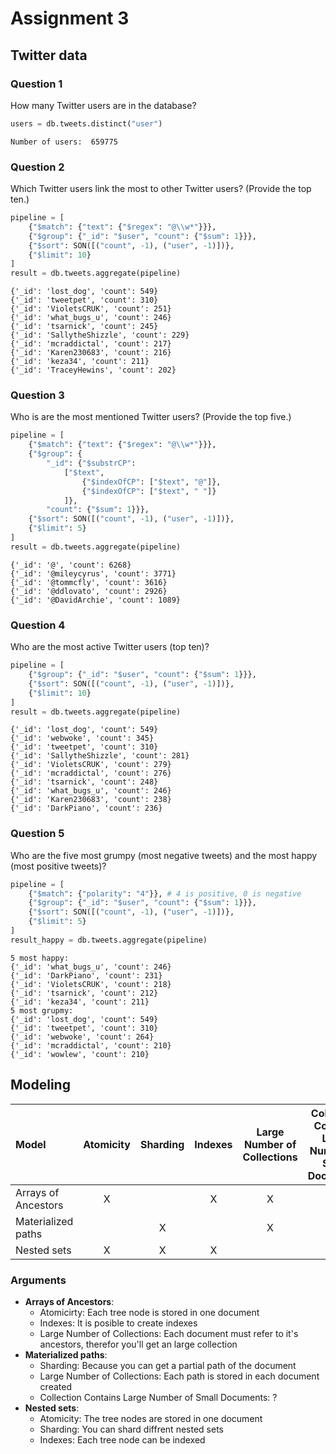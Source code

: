# Assignment 3

## Twitter data

### Question 1
How many Twitter users are in the database?

```python
users = db.tweets.distinct("user")
```

```
Number of users:  659775
```

### Question 2
Which Twitter users link the most to other Twitter users? (Provide the top ten.)

```python
pipeline = [
    {"$match": {"text": {"$regex": "@\\w*"}}},
    {"$group": {"_id": "$user", "count": {"$sum": 1}}},
    {"$sort": SON([("count", -1), ("user", -1)])},
    {"$limit": 10}
]
result = db.tweets.aggregate(pipeline)
```


```
{'_id': 'lost_dog', 'count': 549}
{'_id': 'tweetpet', 'count': 310}
{'_id': 'VioletsCRUK', 'count': 251}
{'_id': 'what_bugs_u', 'count': 246}
{'_id': 'tsarnick', 'count': 245}
{'_id': 'SallytheShizzle', 'count': 229}
{'_id': 'mcraddictal', 'count': 217}
{'_id': 'Karen230683', 'count': 216}
{'_id': 'keza34', 'count': 211}
{'_id': 'TraceyHewins', 'count': 202}
```

### Question 3
Who is are the most mentioned Twitter users? (Provide the top five.)

```python
pipeline = [
    {"$match": {"text": {"$regex": "@\\w*"}}},
    {"$group": {
        "_id": {"$substrCP": 
            ["$text", 
                {"$indexOfCP": ["$text", "@"]}, 
                {"$indexOfCP": ["$text", " "]}
            ]},
        "count": {"$sum": 1}}},
    {"$sort": SON([("count", -1), ("user", -1)])},
    {"$limit": 5}
]
result = db.tweets.aggregate(pipeline)
```


```
{'_id': '@', 'count': 6268}
{'_id': '@mileycyrus', 'count': 3771}
{'_id': '@tommcfly', 'count': 3616}
{'_id': '@ddlovato', 'count': 2926}
{'_id': '@DavidArchie', 'count': 1089}
```

### Question 4
Who are the most active Twitter users (top ten)?

```python
pipeline = [
    {"$group": {"_id": "$user", "count": {"$sum": 1}}},
    {"$sort": SON([("count", -1), ("user", -1)])},
    {"$limit": 10}
]
result = db.tweets.aggregate(pipeline)
```


```
{'_id': 'lost_dog', 'count': 549}
{'_id': 'webwoke', 'count': 345}
{'_id': 'tweetpet', 'count': 310}
{'_id': 'SallytheShizzle', 'count': 281}
{'_id': 'VioletsCRUK', 'count': 279}
{'_id': 'mcraddictal', 'count': 276}
{'_id': 'tsarnick', 'count': 248}
{'_id': 'what_bugs_u', 'count': 246}
{'_id': 'Karen230683', 'count': 238}
{'_id': 'DarkPiano', 'count': 236}
```

### Question 5
Who are the five most grumpy (most negative tweets) and the most happy (most positive tweets)?

```python
pipeline = [
    {"$match": {"polarity": "4"}}, # 4 is positive, 0 is negative
    {"$group": {"_id": "$user", "count": {"$sum": 1}}},
    {"$sort": SON([("count", -1), ("user", -1)])},
    {"$limit": 5}
]
result_happy = db.tweets.aggregate(pipeline)
```


```
5 most happy:
{'_id': 'what_bugs_u', 'count': 246}
{'_id': 'DarkPiano', 'count': 231}
{'_id': 'VioletsCRUK', 'count': 218}
{'_id': 'tsarnick', 'count': 212}
{'_id': 'keza34', 'count': 211}
5 most grupmy:
{'_id': 'lost_dog', 'count': 549}
{'_id': 'tweetpet', 'count': 310}
{'_id': 'webwoke', 'count': 264}
{'_id': 'mcraddictal', 'count': 210}
{'_id': 'wowlew', 'count': 210}
```

## Modeling

| Model | Atomicity | Sharding | Indexes | Large Number of Collections | Collection Contains Large Number of Small Documents |
|:-----|:---------:|:--------:|:-------:|:---------------------------:|:---------------------------------------------------:|
| Arrays of Ancestors | X |  | X | X |  |
| Materialized paths |  | X |  | X | X |
| Nested sets | X | X | X |  |  |

### Arguments

- **Arrays of Ancestors**:
  - Atomicirty: Each tree node is stored in one document
  - Indexes: It is posible to create indexes 
  - Large Number of Collections: Each document must refer to it's ancestors, therefor you'll get an large collection
- **Materialized paths**:
  - Sharding: Because you can get a partial path of the document
  - Large Number of Collections: Each path is stored in each document created
  - Collection Contains Large Number of Small Documents: ?
- **Nested sets**:
  - Atomicity: The tree nodes are stored in one document
  - Sharding: You can shard diffrent nested sets
  - Indexes: Each tree node can be indexed
